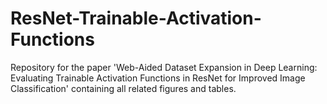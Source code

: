 # ResNet-Trainable-Activation-Functions
Repository for the paper 'Web-Aided Dataset Expansion in Deep Learning: Evaluating Trainable Activation Functions in ResNet for Improved Image Classification' containing all related figures and tables.
